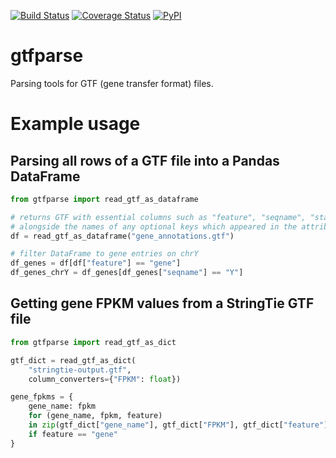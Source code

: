 [![Build Status](https://travis-ci.org/openvax/gtfparse.svg?branch=master)](https://travis-ci.org/openvax/gtfparse) [![Coverage Status](https://coveralls.io/repos/openvax/gtfparse/badge.svg?branch=master&service=github)](https://coveralls.io/github/openvax/gtfparse?branch=master)
<a href="https://pypi.python.org/pypi/gtfparse/">
    <img src="https://img.shields.io/pypi/v/gtfparse.svg?maxAge=1000" alt="PyPI" />
</a>

gtfparse
========
Parsing tools for GTF (gene transfer format) files.

# Example usage

## Parsing all rows of a GTF file into a Pandas DataFrame

```python
from gtfparse import read_gtf_as_dataframe

# returns GTF with essential columns such as "feature", "seqname", "start", "end"
# alongside the names of any optional keys which appeared in the attribute column
df = read_gtf_as_dataframe("gene_annotations.gtf")

# filter DataFrame to gene entries on chrY
df_genes = df[df["feature"] == "gene"]
df_genes_chrY = df_genes[df_genes["seqname"] == "Y"]
```


## Getting gene FPKM values from a StringTie GTF file

```python
from gtfparse import read_gtf_as_dict

gtf_dict = read_gtf_as_dict(
    "stringtie-output.gtf",
    column_converters={"FPKM": float})

gene_fpkms = {
    gene_name: fpkm
    for (gene_name, fpkm, feature)
    in zip(gtf_dict["gene_name"], gtf_dict["FPKM"], gtf_dict["feature"])
    if feature == "gene"
}
```


